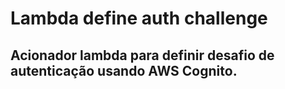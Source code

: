 # Lambda define auth challenge

## Acionador lambda para definir desafio de autenticação usando AWS Cognito.